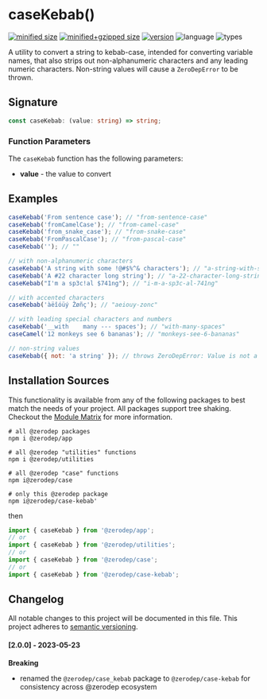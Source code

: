 # caseKebab()

[![minified size](https://img.shields.io/bundlephobia/min/@zerodep/case-kebab?style=flat-square&color=blue)](https://bundlephobia.com/package/@zerodep/case-kebab)
[![minified+gzipped size](https://img.shields.io/bundlephobia/minzip/@zerodep/case-kebab?style=flat-square&color=blue)](https://bundlephobia.com/package/@zerodep/case-kebab)
[![version](https://img.shields.io/npm/v/@zerodep/case-kebab?style=flat-square&color=blue)](https://www.npmjs.com/package/@zerodep/case-kebab)
![language](https://img.shields.io/badge/typescript-100%25-blue?style=flat-square)
![types](https://img.shields.io/badge/types-included-blue?style=flat-square)

A utility to convert a string to kebab-case, intended for converting variable names, that also strips out non-alphanumeric characters and any leading numeric characters. Non-string values will cause a `ZeroDepError` to be thrown.

## Signature

```typescript
const caseKebab: (value: string) => string;
```

### Function Parameters

The `caseKebab` function has the following parameters:

- **value** - the value to convert

## Examples

```javascript
caseKebab('From sentence case'); // "from-sentence-case"
caseKebab('fromCamelCase'); // "from-camel-case"
caseKebab('from_snake_case'); // "from-snake-case"
caseKebab('FromPascalCase'); // "from-pascal-case"
caseKebab(''); // ""

// with non-alphanumeric characters
caseKebab('A string with some !@#$%^& characters'); // "a-string-with-some-characters"
caseKebab('A #22 character long string'); // "a-22-character-long-string"
caseKebab("I'm a sp3c!al $741ng"); // "i-m-a-sp3c-al-741ng"

// with accented characters
caseKebab('àëîóüý Žøñç'); // "aeiouy-zonc"

// with leading special characters and numbers
caseKebab('__with    many --- spaces'); // "with-many-spaces"
caseCamel('12 monkeys see 6 bananas'); // "monkeys-see-6-bananas"

// non-string values
caseKebab({ not: 'a string' }); // throws ZeroDepError: Value is not a string
```

## Installation Sources

This functionality is available from any of the following packages to best match the needs of your project. All packages support tree shaking. Checkout the [Module Matrix](/) for more information.

```shell
# all @zerodep packages
npm i @zerodep/app

# all @zerodep "utilities" functions
npm i @zerodep/utilities

# all @zerodep "case" functions
npm i@zerodep/case

# only this @zerodep package
npm i@zerodep/case-kebab'
```

then

```javascript
import { caseKebab } from '@zerodep/app';
// or
import { caseKebab } from '@zerodep/utilities';
// or
import { caseKebab } from '@zerodep/case';
// or
import { caseKebab } from '@zerodep/case-kebab';
```

## Changelog

All notable changes to this project will be documented in this file. This project adheres to [semantic versioning](https://semver.org/spec/v2.0.0.html).

#### [2.0.0] - 2023-05-23

**Breaking**

- renamed the `@zerodep/case_kebab` package to `@zerodep/case-kebab` for consistency across @zerodep ecosystem
